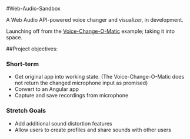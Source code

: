 #Web-Audio-Sandbox

A Web Audio API-powered voice changer and visualizer, in development.

Launching off from the [Voice-Change-O-Matic](https://github.com/mdn/voice-change-o-matic) example; taking it into space.

##Project objectives:

### Short-term

* Get original app into working state. (The Voice-Change-O-Matic does not return the changed microphone input as promised)
* Convert to an Angular app
* Capture and save recordings from microphone 

### Stretch Goals

* Add additional sound distortion features
* Allow users to create profiles and share sounds with other users
